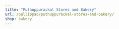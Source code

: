 ```yaml
---
title: "Puthuppurackal Stores and Bakery"
url: /pallippad/puthuppurackal-stores-and-bakery/
shop: bakery
---
```

